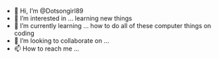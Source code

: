 - 👋 Hi, I’m @Dotsongirl89
- 👀 I’m interested in ... learning new things 
- 🌱 I’m currently learning ... how to do all of these computer things on coding 
- 💞️ I’m looking to collaborate on ...
- 📫 How to reach me ...

<!---
Dotsongirl89/Dotsongirl89 is a ✨ special ✨ repository because its `README.md` (this file) appears on your GitHub profile.
You can click the Preview link to take a look at your changes.
--->
